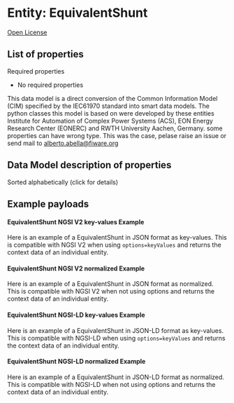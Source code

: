 Entity: EquivalentShunt  
=======================  
[Open License](https://github.com/smart-data-models//dataModel.EnergyCIM/blob/master/EquivalentShunt/LICENSE.md)  

## List of properties  

Required properties  
- No required properties    
This data model is a direct conversion of the Common Information Model (CIM) specified by the IEC61970 standard into smart data models. The python classes this model is based on were developed by these entities Institute for Automation of Complex Power Systems (ACS), EON Energy Research Center (EONERC) and RWTH University Aachen, Germany. some properties can have wrong type. This was the case, pelase raise an issue or send mail to alberto.abella@fiware.org  
## Data Model description of properties  
Sorted alphabetically (click for details)  
## Example payloads    
#### EquivalentShunt NGSI V2 key-values Example    
Here is an example of a EquivalentShunt in JSON format as key-values. This is compatible with NGSI V2 when  using `options=keyValues` and returns the context data of an individual entity.  
#### EquivalentShunt NGSI V2 normalized Example    
Here is an example of a EquivalentShunt in JSON format as normalized. This is compatible with NGSI V2 when not using options and returns the context data of an individual entity.  
#### EquivalentShunt NGSI-LD key-values Example    
Here is an example of a EquivalentShunt in JSON-LD format as key-values. This is compatible with NGSI-LD when  using `options=keyValues` and returns the context data of an individual entity.  
#### EquivalentShunt NGSI-LD normalized Example    
Here is an example of a EquivalentShunt in JSON-LD format as normalized. This is compatible with NGSI-LD when not using options and returns the context data of an individual entity.  
